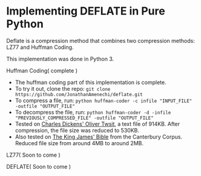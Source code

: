 # Implementing DEFLATE in Pure Python

Deflate is a compression method that combines two compression methods: LZ77 and Huffman Coding.

This implementation was done in Python 3.

Huffman Coding( complete )

* The huffman coding part of this implementation is complete.
* To try it out, clone the repo: `git clone https://github.com/JonathanAmenechi/deflate.git`
* To compress a file, run: `python huffman-coder -c infile "INPUT_FILE" -outfile "OUTPUT_FILE"`
* To decompress the file, run: `python huffman-coder -d -infile "PREVIOUSLY_COMPRESSED_FILE" -outfile "OUTPUT_FILE"`
* Tested on [Charles Dickens' Oliver Twsit](http://www.gutenberg.org/ebooks/730.txt.utf-8), a text file of 914KB. After compression, the file size was reduced to 530KB.
* Also tested on [The King James' Bible](http://corpus.canterbury.ac.nz/descriptions/large/bible.html) from the Canterbury Corpus. Reduced file size from around 4MB to around 2MB.

LZ77( Soon to come )


DEFLATE( Soon to come )


